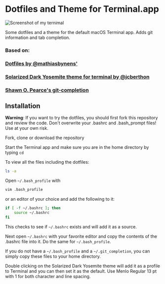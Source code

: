 # Dotfiles and Theme for Terminal.app

![Screenshot of my ternimal](https://i.imgur.com/zmAXYMn.jpg)

Some dotfiles and a theme for the default macOS Terminal app. Adds git information and tab completion.

### Based on:

### [Dotfiles by @mathiasbynens'](https://mths.be/dotfiles)

### [Solarized Dark Yosemite theme for terminal by @jcberthon](https://github.com/jcberthon/solarized/blob/master/osx-terminal.app-colors-solarized/Solarized%20Dark%20Yosemite.terminal)

### [Shawn O. Pearce's git-completion](https://github.com/git/git/blob/master/contrib/completion/git-completion.bash)

## Installation

**Warning**: If you want to try the dotfiles, you should first fork this repository and review the code. Don't overwrite your .bashrc and .bash_prompt files! Use at your own risk.

Fork, clone or download the repository

Start the Terminal app and make sure you are in the home directory by typing `cd`

To view all the files including the dotfiles:

```bash
ls -a
```

Open `~/.bash_profile` with 

```bash
vim .bash_profile
```

or an editor of your choice and add the following to it:

```bash
if [ -f ~/.bashrc ]; then
	source ~/.bashrc
fi
```
This checks to see if `~/.bashrc` exists and will add it as a source.

Next open `~/.bashrc` with your favorite editor and copy the contents of the .bashrc file into it. Do the same for `~/.bash_profile`.

If you do not have a `~/.bash_profile` and a `~/.git_completion`, you can simply copy these files to your home directory.

Double clicking on the Solarized Dark Yosemite theme will add it as a profile to Terminal and you can then set it as the default. Use Menlo Regular 13 pt with 1 for both character and line spacing.
